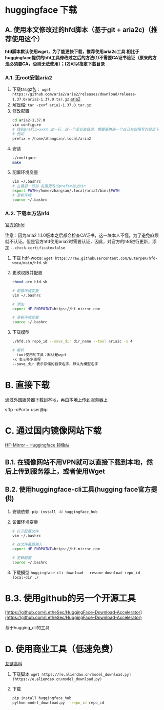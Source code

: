 # huggingface 下载
## A. 使用本文修改过的hfd脚本（基于git + aria2c)（推荐使用这个）

**hfd脚本默认使用wget，为了能更快下载，推荐使用aria2c工具**
**相比于huggingface提供的hfd工具修改过之后的方法(1)不需要CA证书验证（原来的方法必须要CA，否则无法使用）；(2)可以指定下载目录**

### A.1. 无root安装aria2

1. 下载tar.gz包： `wget https://github.com/aria2/aria2/releases/download/release-1.37.0/aria2-1.37.0.tar.gz`
    [aria2](https://aria2.github.io/)
2. 解压缩: `tar -zxvf aria2-1.37.0.tar.gz` 
3. 修改配置
    ```bash
    cd aria2-1.37.0
    vim configure
    # 找到prefix=xxxx 这一行，这一个是安装目录，需要更换到一个自己有权限写的目录下
    # 例如
    prefix = /home/zhangsan/.local/aria2
    ```
4. 安装 
    ```bash
    ./configure
    make
    ```
5. 配置环境变量
    ```bash
    vim ~/.bashrc
    # 在最后一行加 前面更改的prefix加上bin
    export PATH=/home/zhangsan/.local/aria2/bin:$PATH  
    # 更新环境
    source ~/.bashrc
    ```
### A.2. 下载本方法hfd
[官方的hfd](https://github.com/EuterpeK/hfd-woca/blob/main/hfd.sh)

注意：因为aria2 1.1.0版本之后都会检查CA证书，这一块本人不懂，为了避免麻烦就不认证。但是官方hfd使用aria2时需要认证，因此，对官方的hfd进行更新，添加 `--check-certificate=false` 

1. 下载 hdf-woca: `wget https://raw.githubusercontent.com/EuterpeK/hfd-woca/main/hfd.sh`
2. 更改权限并配置
    
    ```bash
    chmod a+x hfd.sh
    
    # 配置环境变量
    vim ~/.bashrc
    
    # 添加
    export HF_ENDPOINT=https://hf-mirror.com
    
    # 更新环境变量
    source ~/.bashrc
    ```
    
3. 下载模型 
    ```bash
    ./hfd.sh repo_id --save_dir dir_name --tool aria2c -x 4
    
    # 解析
    --tool使用的工具：默认是wget
    -x 表示多少线程
    --save_dir 表示存储的目录名字，默认为模型名字
    ```



# B. 直接下载

通过外国服务器下载到本地，再由本地上传到服务器上

sftp -oPort=   user@ip 

# C. 通过国内镜像网站下载

[HF-Mirror - Huggingface 镜像站](https://hf-mirror.com/)

## B.1. 在镜像网站不用VPN就可以直接下载到本地，然后上传到服务器上，或者使用Wget

## B.2. 使用huggingface-cli工具(hugging face官方提供)

1. 安装依赖: `pip install -U huggingface_hub`
2. 设置环境变量
    
    ```bash
    # 打开配置文件
    vim ~/.bashrc
    
    # 在文件最后输入
    export HF_ENDPOINT=https://hf-mirror.com
    
    # 更新配置
    source ~/.bashrc
    ```
    
3. 下载模型 `huggingface-cli download --resume-download repo_id --local-dir ./`
    

# B.3. 使用github的另一个开源工具

[https://github.com/LetheSec/HuggingFace-Download-Accelerator](https://github.com/LetheSec/HuggingFace-Download-Accelerator)

基于hugging_cli的工具

# D. 使用商业工具（低速免费）

[互链高科](https://e.aliendao.cn/#/)

1. 下载脚本 `wget https://[e.aliendao.cn/model_download.py](https://e.aliendao.cn/model_download.py)`
2. 下载
    
    ```bash
    pip install huggingface_hub
    python model_download.py --repo_id repo_id
    ```
